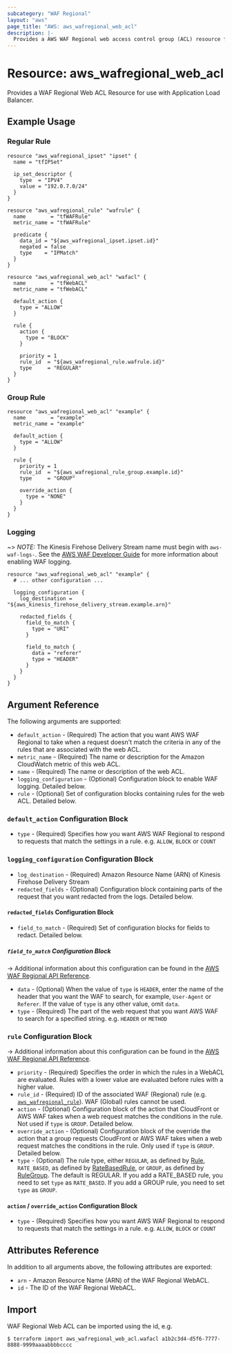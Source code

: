 ```yaml
---
subcategory: "WAF Regional"
layout: "aws"
page_title: "AWS: aws_wafregional_web_acl"
description: |-
  Provides a AWS WAF Regional web access control group (ACL) resource for use with ALB.
---
```


# Resource: aws_wafregional_web_acl

Provides a WAF Regional Web ACL Resource for use with Application Load Balancer.

## Example Usage

### Regular Rule

```hcl
resource "aws_wafregional_ipset" "ipset" {
  name = "tfIPSet"

  ip_set_descriptor {
    type  = "IPV4"
    value = "192.0.7.0/24"
  }
}

resource "aws_wafregional_rule" "wafrule" {
  name        = "tfWAFRule"
  metric_name = "tfWAFRule"

  predicate {
    data_id = "${aws_wafregional_ipset.ipset.id}"
    negated = false
    type    = "IPMatch"
  }
}

resource "aws_wafregional_web_acl" "wafacl" {
  name        = "tfWebACL"
  metric_name = "tfWebACL"

  default_action {
    type = "ALLOW"
  }

  rule {
    action {
      type = "BLOCK"
    }

    priority = 1
    rule_id  = "${aws_wafregional_rule.wafrule.id}"
    type     = "REGULAR"
  }
}
```

### Group Rule

```hcl
resource "aws_wafregional_web_acl" "example" {
  name        = "example"
  metric_name = "example"

  default_action {
    type = "ALLOW"
  }

  rule {
    priority = 1
    rule_id  = "${aws_wafregional_rule_group.example.id}"
    type     = "GROUP"

    override_action {
      type = "NONE"
    }
  }
}
```

### Logging

~> *NOTE:* The Kinesis Firehose Delivery Stream name must begin with `aws-waf-logs-`. See the [AWS WAF Developer Guide](https://docs.aws.amazon.com/waf/latest/developerguide/logging.html) for more information about enabling WAF logging.

```hcl
resource "aws_wafregional_web_acl" "example" {
  # ... other configuration ...

  logging_configuration {
    log_destination = "${aws_kinesis_firehose_delivery_stream.example.arn}"

    redacted_fields {
      field_to_match {
        type = "URI"
      }

      field_to_match {
        data = "referer"
        type = "HEADER"
      }
    }
  }
}
```

## Argument Reference

The following arguments are supported:

* `default_action` - (Required) The action that you want AWS WAF Regional to take when a request doesn't match the criteria in any of the rules that are associated with the web ACL.
* `metric_name` - (Required) The name or description for the Amazon CloudWatch metric of this web ACL.
* `name` - (Required) The name or description of the web ACL.
* `logging_configuration` - (Optional) Configuration block to enable WAF logging. Detailed below.
* `rule` - (Optional) Set of configuration blocks containing rules for the web ACL. Detailed below.

### `default_action` Configuration Block

* `type` - (Required) Specifies how you want AWS WAF Regional to respond to requests that match the settings in a rule. e.g. `ALLOW`, `BLOCK` or `COUNT`

### `logging_configuration` Configuration Block

* `log_destination` - (Required) Amazon Resource Name (ARN) of Kinesis Firehose Delivery Stream
* `redacted_fields` - (Optional) Configuration block containing parts of the request that you want redacted from the logs. Detailed below.

#### `redacted_fields` Configuration Block

* `field_to_match` - (Required) Set of configuration blocks for fields to redact. Detailed below.

##### `field_to_match` Configuration Block

-> Additional information about this configuration can be found in the [AWS WAF Regional API Reference](https://docs.aws.amazon.com/waf/latest/APIReference/API_regional_FieldToMatch.html).

* `data` - (Optional) When the value of `type` is `HEADER`, enter the name of the header that you want the WAF to search, for example, `User-Agent` or `Referer`. If the value of `type` is any other value, omit `data`.
* `type` - (Required) The part of the web request that you want AWS WAF to search for a specified string. e.g. `HEADER` or `METHOD`

### `rule` Configuration Block

-> Additional information about this configuration can be found in the [AWS WAF Regional API Reference](https://docs.aws.amazon.com/waf/latest/APIReference/API_regional_ActivatedRule.html).

* `priority` - (Required) Specifies the order in which the rules in a WebACL are evaluated.
  Rules with a lower value are evaluated before rules with a higher value.
* `rule_id` - (Required) ID of the associated WAF (Regional) rule (e.g. [`aws_wafregional_rule`](/docs/providers/aws/r/wafregional_rule.html)). WAF (Global) rules cannot be used.
* `action` - (Optional) Configuration block of the action that CloudFront or AWS WAF takes when a web request matches the conditions in the rule.  Not used if `type` is `GROUP`. Detailed below.
* `override_action` - (Optional) Configuration block of the override the action that a group requests CloudFront or AWS WAF takes when a web request matches the conditions in the rule.  Only used if `type` is `GROUP`. Detailed below.
* `type` - (Optional) The rule type, either `REGULAR`, as defined by [Rule](http://docs.aws.amazon.com/waf/latest/APIReference/API_Rule.html), `RATE_BASED`, as defined by [RateBasedRule](http://docs.aws.amazon.com/waf/latest/APIReference/API_RateBasedRule.html), or `GROUP`, as defined by [RuleGroup](https://docs.aws.amazon.com/waf/latest/APIReference/API_RuleGroup.html). The default is REGULAR. If you add a RATE_BASED rule, you need to set `type` as `RATE_BASED`. If you add a GROUP rule, you need to set `type` as `GROUP`.

#### `action` / `override_action` Configuration Block

* `type` - (Required) Specifies how you want AWS WAF Regional to respond to requests that match the settings in a rule. e.g. `ALLOW`, `BLOCK` or `COUNT`

## Attributes Reference

In addition to all arguments above, the following attributes are exported:

* `arn` - Amazon Resource Name (ARN) of the WAF Regional WebACL.
* `id` - The ID of the WAF Regional WebACL.

## Import

WAF Regional Web ACL can be imported using the id, e.g.

```
$ terraform import aws_wafregional_web_acl.wafacl a1b2c3d4-d5f6-7777-8888-9999aaaabbbbcccc
```

